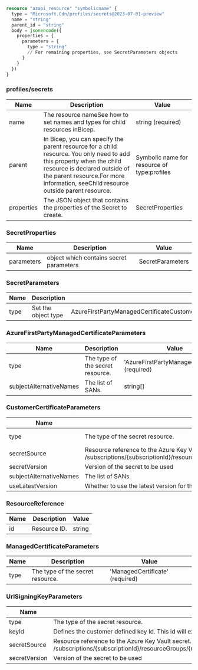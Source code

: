 ```terraform
resource "azapi_resource" "symbolicname" {
  type = "Microsoft.Cdn/profiles/secrets@2023-07-01-preview"
  name = "string"
  parent_id = "string"
  body = jsonencode({
    properties = {
      parameters = {
        type = "string"
        // For remaining properties, see SecretParameters objects
      }
    }
  })
}

```

### profiles/secrets

| Name | Description | Value |
|-|-|-|
| name | The resource nameSee how to set names and types for child resources inBicep. | string (required) |
| parent | In Bicep, you can specify the parent resource for a child resource. You only need to add this property when the child resource is declared outside of the parent resource.For more information, seeChild resource outside parent resource. | Symbolic name for resource of type:profiles |
| properties | The JSON object that contains the properties of the Secret to create. | SecretProperties |


### SecretProperties

| Name | Description | Value |
|-|-|-|
| parameters | object which contains secret parameters | SecretParameters |


### SecretParameters

| Name | Description | Value |
|-|-|-|
| type | Set the object type | AzureFirstPartyManagedCertificateCustomerCertificateManagedCertificateUrlSigningKey(required) |


### AzureFirstPartyManagedCertificateParameters

| Name | Description | Value |
|-|-|-|
| type | The type of the secret resource. | 'AzureFirstPartyManagedCertificate' (required) |
| subjectAlternativeNames | The list of SANs. | string[] |


### CustomerCertificateParameters

| Name | Description | Value |
|-|-|-|
| type | The type of the secret resource. | 'CustomerCertificate' (required) |
| secretSource | Resource reference to the Azure Key Vault certificate. Expected to be in format of /subscriptions/{subscriptionId}/resourceGroups/{resourceGroupName}/providers/Microsoft.KeyVault/vaults/{vaultName}/secrets/{certificateName} | ResourceReference(required) |
| secretVersion | Version of the secret to be used | string |
| subjectAlternativeNames | The list of SANs. | string[] |
| useLatestVersion | Whether to use the latest version for the certificate | bool |


### ResourceReference

| Name | Description | Value |
|-|-|-|
| id | Resource ID. | string |


### ManagedCertificateParameters

| Name | Description | Value |
|-|-|-|
| type | The type of the secret resource. | 'ManagedCertificate' (required) |


### UrlSigningKeyParameters

| Name | Description | Value |
|-|-|-|
| type | The type of the secret resource. | 'UrlSigningKey' (required) |
| keyId | Defines the customer defined key Id. This id will exist in the incoming request to indicate the key used to form the hash. | string (required) |
| secretSource | Resource reference to the Azure Key Vault secret. Expected to be in format of /subscriptions/{subscriptionId}/resourceGroups/{resourceGroupName}/providers/Microsoft.KeyVault/vaults/{vaultName}/secrets/{secretName} | ResourceReference(required) |
| secretVersion | Version of the secret to be used | string |


